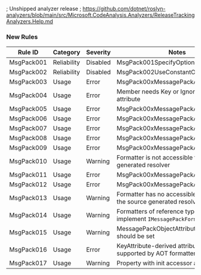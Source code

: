 ﻿; Unshipped analyzer release
; https://github.com/dotnet/roslyn-analyzers/blob/main/src/Microsoft.CodeAnalysis.Analyzers/ReleaseTrackingAnalyzers.Help.md

### New Rules

Rule ID | Category | Severity | Notes
--------|----------|----------|-------
MsgPack001 | Reliability | Disabled | MsgPack001SpecifyOptionsAnalyzer
MsgPack002 | Reliability | Disabled | MsgPack002UseConstantOptionsAnalyzer
MsgPack003 | Usage | Error | MsgPack00xMessagePackAnalyzer
MsgPack004 | Usage | Error | Member needs Key or IgnoreMember attribute
MsgPack005 | Usage | Error | MsgPack00xMessagePackAnalyzer
MsgPack006 | Usage | Error | MsgPack00xMessagePackAnalyzer
MsgPack007 | Usage | Error | MsgPack00xMessagePackAnalyzer
MsgPack008 | Usage | Error | MsgPack00xMessagePackAnalyzer
MsgPack009 | Usage | Error | MsgPack00xMessagePackAnalyzer
MsgPack010 | Usage | Warning | Formatter is not accessible to the source generated resolver
MsgPack011 | Usage | Error | MsgPack00xMessagePackAnalyzer
MsgPack012 | Usage | Error | MsgPack00xMessagePackAnalyzer
MsgPack013 | Usage | Warning | Formatter has no accessible instance for the source generated resolver
MsgPack014 | Usage | Warning | Formatters of reference types should implement `IMessagePackFormatter<T?>`
MsgPack015 | Usage | Warning | MessagePackObjectAttribute.AllowPrivate should be set
MsgPack016 | Usage | Error | KeyAttribute-derived attributes are not supported by AOT formatters
MsgPack017 | Usage | Warning | Property with init accessor and initializer
